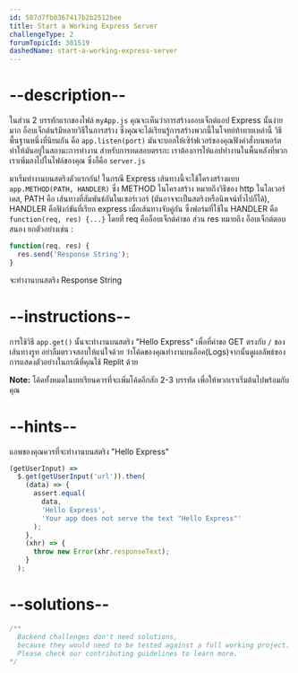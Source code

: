 ```yaml
---
id: 587d7fb0367417b2b2512bee
title: Start a Working Express Server
challengeType: 2
forumTopicId: 301519
dashedName: start-a-working-express-server
---
```


# --description--

ในส่วน 2 บรรทักแรกของไฟล์ `myApp.js` คุณจะเห็นว่าการสร้างออบเจ็กต์แอป Express นั้นง่ายมาก อ็อบเจ็กต์นร้มีหลายวิธีในการสร้าง ซึ่งคุณจะได้เรียนรู้การสร้างพวกนี้ในโจทย์ท้าทายเหล่านี้ วิธีพื้นฐานหนึ่งที่นิยมกัน คือ `app.listen(port)` มันจะบอกให้เซิร์ฟเวอร์ของคุณฟังคำสั่งบนพอร์ต ทำให้มันอยู่ในสถานะการทำงาน สำหรับการทดสอบตรรกะ เราต้องการให้แอปทำงานในพื้นหลังที่พวกเราเพิ่มลงไปในไฟล์ของคุณ ซึ่งก็คือ `server.js`

มาเริ่มทำงานบนสตริงตัวแรกกัน! ในกรณี Express เส้นทางนี้จะใช้โครงสร้างแบบ `app.METHOD(PATH, HANDLER)` ซึ่ง METHOD ในโครงสร้าง หมายถึงวิธีของ http ในโลเวอร์เคส, PATH คือ เส้นทางที่สัมพันธ์กันในเซอร์เวอร์ (มันอาจจะเป็นสตริงหรือนิพจน์ทั่วไปก็ได้), HANDLER คือฟังก์ขันที่เรียก express เมื่อเส้นทางจับคู่กัน ซึ่งฟอร์มที่ใช้ใน HANDLER คือ `function(req, res) {...}` โดยที่ req คืออ็อบเจ็กต์คำขอ ส่วน res หมายถึง อ็อบเจ็กต์ตอบสนอง ยกตัวอย่างเช่น :

```js
function(req, res) {
  res.send('Response String');
}
```

จะทำงานบนสตริง Response String

# --instructions--

การใช้วิธี `app.get()` นั้นจะทำงานบนสตริง "Hello Express" เพื่อที่คำขอ GET ตรงกับ `/` ของเส้นทางรูท อย่าลืมตรวจสอบให้แน่ใจด้วย ว่าโค้ดของคุณทำงานบนล็อค(Logs)จากนั้นดูผลลัพธ์ของการแสดงตัวอย่างในกรณีที่คุณใช้ Replit ด้วย

**Note:** โค้ดทั้งหมดในบทเรียนควรที่จะเพิ่มโค้ดอีกสัก 2-3 บรรทัด เพื่อให้พวกเราเริ่มต้นไปพร้อมกับคุณ

# --hints--

แอพของคุณควรที่จะทำงานบนสตริง "Hello Express"

```js
(getUserInput) =>
  $.get(getUserInput('url')).then(
    (data) => {
      assert.equal(
        data,
        'Hello Express',
        'Your app does not serve the text "Hello Express"'
      );
    },
    (xhr) => {
      throw new Error(xhr.responseText);
    }
  );
```

# --solutions--

```js
/**
  Backend challenges don't need solutions, 
  because they would need to be tested against a full working project. 
  Please check our contributing guidelines to learn more.
*/
```
